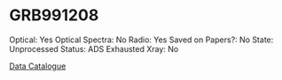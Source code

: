 # GRB991208

Optical: Yes
Optical Spectra: No
Radio: Yes
Saved on Papers?: No
State: Unprocessed
Status: ADS Exhausted
Xray: No

[Data Catalogue](GRB991208%20f347521c3e714268a700d8b5f96f6bed/Data%20Catalogue%208f04c508ac094ebeb80eda8b8c620bc0.csv)